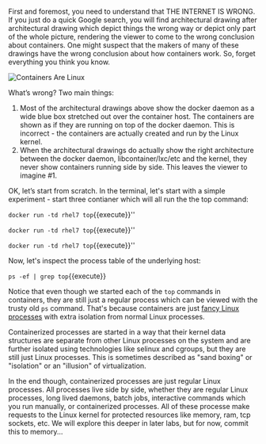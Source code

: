 First and foremost, you need to understand that THE INTERNET IS WRONG. If you just do a quick Google search, you will find architectural drawing after architectural drawing which depict things the wrong way or depict only part of the whole picture, rendering the viewer to come to the wrong conclusion about containers. One might suspect that the makers of many of these drawings have the wrong conclusion about how containers work. So, forget everything you think you know.

![Containers Are Linux](https://katacoda.com/fatherlinux/assets/subsystems/container-internals-lab-1/01-google-wrong.png)

What’s wrong? Two main things:
 
1. Most of the architectural drawings above show the docker daemon as a wide blue box stretched out over the container host. The containers are shown as if they are running on top of the docker daemon. This is incorrect - the containers are actually created and run by the Linux kernel.
2. When the architectural drawings do actually show the right architecture between the docker daemon, libcontainer/lxc/etc and the kernel, they never show containers running side by side. This leaves the viewer to imagine #1.
 
OK, let’s start from scratch. In the terminal, let's start with a simple experiment - start three contianer which will all run the the top command:

``docker run -td rhel7 top``{{execute}}''

``docker run -td rhel7 top``{{execute}}''

``docker run -td rhel7 top``{{execute}}''

Now, let's inspect the process table of the underlying host:

``ps -ef | grep top``{{execute}}

Notice that even though we started each of the ``top`` commands in containers, they are still just a regular process which can be viewed with the trusty old ``ps`` command. That's because containers are just [fancy Linux processes](http://sdtimes.com/guest-view-containers-really-just-fancy-files-fancy-processes/) with extra isolation from normal Linux processes. 

Containerized processes are started in a way that their kernel data structures are separate from other Linux processes on the system and are further isolated using technologies like selinux and cgroups, but they are still just Linux processes. This is sometimes described as "sand boxing" or "isolation" or an "illusion" of virtualization.

In the end though, containerized processes are just regular Linux processes. All processes live side by side, whether they are  regular Linux processes, long lived daemons, batch jobs, interactive commands which you run manually, or containerized processes. All of these processe make requests to the Linux kernel for protected resources like memory, ram, tcp sockets, etc. We will explore this deeper in later labs, but for now, commit this to memory...
